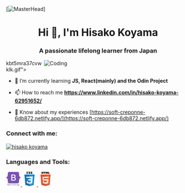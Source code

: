 [![MasterHead](https://animated-gif-creator.com/images/01/top-tools-to-improve-work-productivity-teksun_80.gif)]
<h1 align="center">Hi 👋, I'm Hisako Koyama</h1>
<h3 align="center">A passionate lifelong learner from Japan</h3>
<img align="right" alt="Coding" width="400" src="https://res.cloudinary.com/practicaldev/image/fetch/s--2bZIjPGC--/c_limit%2Cf_auto%2Cfl_progressive%2Cq_66%2Cw_880/https://dev-to-uploads.s3.amazonaws.com/i/d4tvukbt5mra37cvwklk.gif">

kbt5mra37cvwklk.gif">

- 🌱 I’m currently learning **JS, React(mainly) and the Odin Project**

- 📫 How to reach me **https://www.linkedin.com/in/hisako-koyama-62951652/**

- 📄 Know about my experiences [https://soft-creponne-6db872.netlify.app/](https://soft-creponne-6db872.netlify.app/)

<h3 align="left">Connect with me:</h3>
<p align="left">
<a href="https://linkedin.com/in/hisako koyama" target="blank"><img align="center" src="https://raw.githubusercontent.com/rahuldkjain/github-profile-readme-generator/master/src/images/icons/Social/linked-in-alt.svg" alt="hisako koyama" height="30" width="40" /></a>
</p>

<h3 align="left">Languages and Tools:</h3>
<p align="left"> <a href="https://getbootstrap.com" target="_blank" rel="noreferrer"> <img src="https://raw.githubusercontent.com/devicons/devicon/master/icons/bootstrap/bootstrap-plain-wordmark.svg" alt="bootstrap" width="40" height="40"/> </a> <a href="https://www.w3schools.com/css/" target="_blank" rel="noreferrer"> <img src="https://raw.githubusercontent.com/devicons/devicon/master/icons/css3/css3-original-wordmark.svg" alt="css3" width="40" height="40"/> </a> <a href="https://www.w3.org/html/" target="_blank" rel="noreferrer"> <img src="https://raw.githubusercontent.com/devicons/devicon/master/icons/html5/html5-original-wordmark.svg" alt="html5" width="40" height="40"/> </a> </p>
